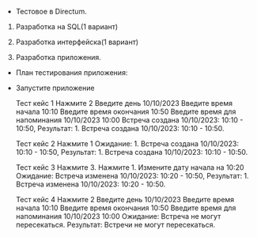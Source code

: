 - Тестовое в Directum.

1. Разработка на SQL(1 вариант)

2. Разработка интерфейска(1 вариант)

3. Разработка приложения.

- План тестирования приложения: 

- Запустите приложение

  Тест кейс 1
Нажмите 2
Введите день 10/10/2023 
Введите время начала 10:10
Введите время окончания 10:50
Введите время для напоминания 10/10/2023 10:00
Встреча создана 10/10/2023: 10:10 - 10:50, Результат: 1. Встреча создана 10/10/2023: 10:10 - 10:50.

  Тест кейс 2
Нажмите 1
Ожидание: 1. Встреча создана 10/10/2023: 10:10 - 10:50, Результат: 1. Встреча создана 10/10/2023: 10:10 - 10:50.

  Тест кейс 3
Нажмите 3.
Нажмите 1.
Измените дату начала на 10:20
Ожидание: Встреча изменена 10/10/2023: 10:20 - 10:50, Результат: 1. Встреча изменена 10/10/2023: 10:20 - 10:50.

  Тест кейс 4
Нажмите 2
Введите день 10/10/2023 
Введите время начала 10:10
Введите время окончания 10:50
Введите время для напоминания 10/10/2023 10:00
Ожидание: Встреча не могут пересекаться. Результат: Встречи не могут пересекаться.



